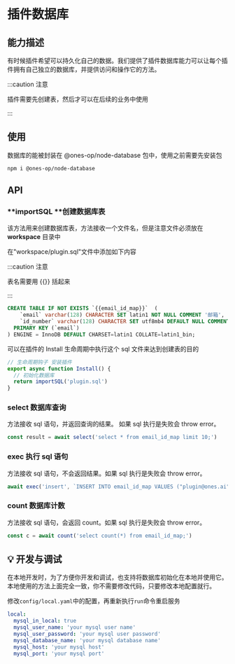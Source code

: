 # 插件数据库

## 能力描述

有时候插件希望可以持久化自己的数据。我们提供了插件数据库能力可以让每个插件拥有自己独立的数据库，并提供访问和操作它的方法。

:::caution 注意

插件需要先创建表，然后才可以在后续的业务中使用

:::

## 使用

数据库的能被封装在 @ones-op/node-database 包中，使用之前需要先安装包

```bash
npm i @ones-op/node-database
```

## API

### **importSQL **创建数据库表

该方法用来创建数据库表，方法接收一个文件名，但是注意文件必须放在 **workspace** 目录中

在"workspace/plugin.sql"文件中添加如下内容

:::caution 注意

表名需要用 {{}} 括起来

:::

```sql
CREATE TABLE IF NOT EXISTS `{{email_id_map}}`  (
    `email` varchar(128) CHARACTER SET latin1 NOT NULL COMMENT '邮箱',
    `id_number` varchar(128) CHARACTER SET utf8mb4 DEFAULT NULL COMMENT '工号',
  PRIMARY KEY (`email`)
) ENGINE = InnoDB DEFAULT CHARSET=latin1 COLLATE=latin1_bin;

```

可以在插件的 Install 生命周期中执行这个 sql 文件来达到创建表的目的

```typescript
// 生命周期钩子 安装插件
export async function Install() {
  // 初始化数据库
  return importSQL('plugin.sql')
}
```

### select 数据库查询

方法接收 sql 语句，并返回查询的结果。 如果 sql 执行是失败会 throw error。

```typescript
const result = await select('select * from email_id_map limit 10;')
```

### exec 执行 sql 语句

方法接收 sql 语句，不会返回结果。如果 sql 执行是失败会 throw error。

```typescript
await exec('insert', `INSERT INTO email_id_map VALUES ("plugin@ones.ai", "001");`)
```

### count 数据库计数

方法接收 sql 语句，会返回 count。如果 sql 执行是失败会 throw error。

```typescript
const c = await count('select count(*) from email_id_map;')
```

## 💡 开发与调试

在本地开发时，为了方便你开发和调试，也支持将数据库初始化在本地并使用它。本地使用的方法上面完全一致，你不需要修改代码，只要修改本地配置就行。

修改`config/local.yaml`中的配置，再重新执行`run`命令重启服务

```yaml
local:
  mysql_in_local: true
  mysql_user_name: 'your mysql user name'
  mysql_user_password: 'your mysql user password'
  mysql_database_name: 'your mysql database name'
  mysql_host: 'your mysql host'
  mysql_port: 'your mysql port'
```
